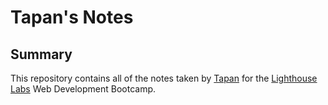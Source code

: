 # Tapan's Notes

## Summary
This repository contains all of the notes taken by [Tapan](https://gist.github.com/tapansiwach) for the [Lighthouse Labs](https://www.lighthouselabs.ca) Web Development Bootcamp.